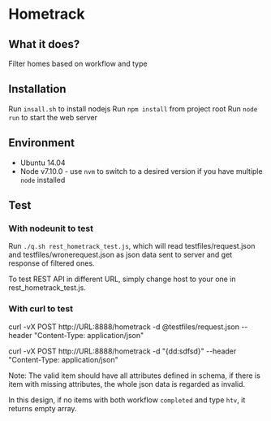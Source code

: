 # Hometrack

## What it does?
Filter homes based on workflow and type

## Installation
Run `insall.sh` to install nodejs
Run `npm install` from project root
Run `node run` to start the web server

## Environment
* Ubuntu 14.04
* Node v7.10.0 - use `nvm` to switch to a desired version if you have multiple `node` installed

## Test
### With nodeunit to test
Run `./q.sh rest_hometrack_test.js`, which will read testfiles/request.json and testfiles/wronerequest.json as json data sent to server and get response of filtered ones.

To test REST API in different URL, simply change host to your one in rest_hometrack_test.js.

### With curl to test
curl -vX POST http://URL:8888/hometrack -d @testfiles/request.json --header "Content-Type: application/json"

curl -vX POST http://URL:8888/hometrack -d "{dd:sdfsd}"  --header "Content-Type: application/json"

Note:
The valid item should have all attributes defined in schema, if there is item with missing attributes, the whole json data is regarded as invalid.

In this design, if no items with both workflow `completed` and type `htv`, it returns empty array.
